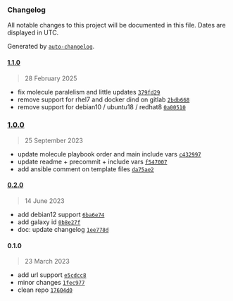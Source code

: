 ### Changelog

All notable changes to this project will be documented in this file. Dates are displayed in UTC.

Generated by [`auto-changelog`](https://github.com/CookPete/auto-changelog).

#### [1.1.0](https://github.com/lotusnoir/ansible-apps_tehtris/compare/1.0.0...1.1.0)

> 28 February 2025

- fix molecule paralelism and little updates [`379fd29`](https://github.com/lotusnoir/ansible-apps_tehtris/commit/379fd293cbe06989d52bec7ef6f4d53cf1b1413b)
- remove support for rhel7 and docker dind on gitlab [`2bdb668`](https://github.com/lotusnoir/ansible-apps_tehtris/commit/2bdb668131692f4b98ca1d29fb10d08437186123)
- remove support for debian10 / ubuntu18 / redhat8 [`0a00510`](https://github.com/lotusnoir/ansible-apps_tehtris/commit/0a0051034bc34f4f25c672d5245e3d86d87854ef)

### [1.0.0](https://github.com/lotusnoir/ansible-apps_tehtris/compare/0.2.0...1.0.0)

> 25 September 2023

- update molecule playbook order and main include vars [`c432997`](https://github.com/lotusnoir/ansible-apps_tehtris/commit/c4329974276e8bea06227f20f6a543c0613a0adc)
- update readme + precommit + include vars [`f547007`](https://github.com/lotusnoir/ansible-apps_tehtris/commit/f547007c01dbea99b50b5932f301affecec96d13)
- add ansible comment on template files [`da75ae2`](https://github.com/lotusnoir/ansible-apps_tehtris/commit/da75ae24b5d649282d1853f9e80f52a813df542e)

#### [0.2.0](https://github.com/lotusnoir/ansible-apps_tehtris/compare/0.1.0...0.2.0)

> 14 June 2023

- add debian12 support [`6ba6e74`](https://github.com/lotusnoir/ansible-apps_tehtris/commit/6ba6e742bc989134402702405e1fd46a5b0337c4)
- add galaxy id [`0b8e27f`](https://github.com/lotusnoir/ansible-apps_tehtris/commit/0b8e27f7c768d7a5d2676e5287f2688143e29ea6)
- doc: update changelog [`1ee778d`](https://github.com/lotusnoir/ansible-apps_tehtris/commit/1ee778dd914ac494845c0587b3ab875f67bbd7ea)

#### 0.1.0

> 23 March 2023

- add url support [`e5cdcc8`](https://github.com/lotusnoir/ansible-apps_tehtris/commit/e5cdcc8571f800b44a47674eeb0e28727d333c79)
- minor changes [`1fec977`](https://github.com/lotusnoir/ansible-apps_tehtris/commit/1fec977ce0d1b5cee3c23215e7ebb52b11f008bd)
- clean repo [`17604d0`](https://github.com/lotusnoir/ansible-apps_tehtris/commit/17604d0cc549f91d4c50bb99fb855e7714fa9304)
